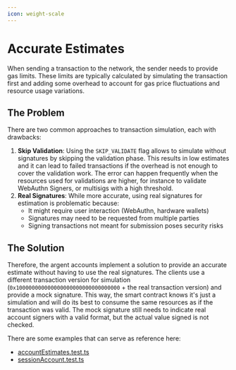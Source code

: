 ```yaml
---
icon: weight-scale
---
```


# Accurate Estimates

When sending a transaction to the network, the sender needs to provide gas limits. These limits are typically calculated by simulating the transaction first and adding some overhead to account for gas price fluctuations and resource usage variations.

## The Problem

There are two common approaches to transaction simulation, each with drawbacks:

1. **Skip Validation**: Using the `SKIP_VALIDATE` flag allows to simulate without signatures by skipping the validation phase. This results in low estimates and it can lead to failed transactions if the overhead is not enough to cover the validation work. The error can happen frequently when the resources used for validations are higher, for instance to validate WebAuthn Signers, or multisigs with a high threshold.
2. **Real Signatures**: While more accurate, using real signatures for estimation is problematic because:
   * It might require user interaction (WebAuthn, hardware wallets)
   * Signatures may need to be requested from multiple parties
   * Signing transactions not meant for submission poses security risks

## The Solution

Therefore, the argent accounts implement a solution to provide an accurate estimate without having to use the real signatures. The clients use a different transaction version for simulation (`0x100000000000000000000000000000000` + the real transaction version) and provide a mock signature. This way, the smart contract knows it's just a simulation and will do its best to consume the same resources as if the transaction was valid. The mock signature still needs to indicate real account signers with a valid format, but the actual value signed is not checked.

There are some examples that can serve as reference here:

* [accountEstimates.test.ts](../tests-integration/account/accountEstimates.test.ts)
* [sessionAccount.test.ts](../tests-integration/session/sessionAccount.test.ts)
